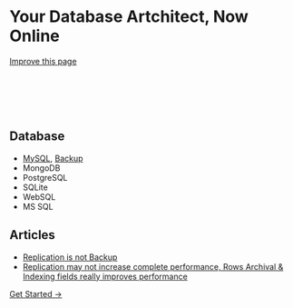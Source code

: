 # Your Database Artchitect, Now Online

[Improve this page](https://github.com/shoppre/database/edit/master/docs/README.md)

<br>
<br>
<social-share
  :networks="['twitter', 'facebook']"
  :tags="['SocialShare', 'VuePress']"
/>
<br>
<br>

## Database

- [MySQL](https://database.shoppre.com/mysql/), [Backup](https://database.shoppre.com/backup/mysql.html)
- MongoDB
- PostgreSQL
- SQLite
- WebSQL
- MS SQL


## Articles

- [Replication is not Backup](https://database.shoppre.com/basics/replication-is-not-read-only-archive-or-backup.html)
- [Replication may not increase complete performance, Rows Archival & Indexing fields really improves performance](https://database.shoppre.com/basics/replication-may-not-increase-performance-indexing-and-archival-do-it.html)


<a href="https://login.shoppre.com/signin?client_id=database" class="nav-link action-button">
  Get Started →
</a>
